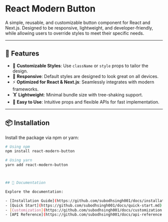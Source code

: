# React Modern Button

A simple, reusable, and customizable button component for React and Next.js. Designed to be responsive, lightweight, and developer-friendly, while allowing users to override styles to meet their specific needs.

---

## 🚀 Features
- 🌟 **Customizable Styles**: Use `className` or `style` props to tailor the design.
- 📱 **Responsive**: Default styles are designed to look great on all devices.
- ⚡ **Optimized for React & Next.js**: Seamlessly integrates with modern frameworks.
- 🏋️ **Lightweight**: Minimal bundle size with tree-shaking support.
- 🔧 **Easy to Use**: Intuitive props and flexible APIs for fast implementation.

---

## 📦 Installation

Install the package via npm or yarn:

```bash
# Using npm
npm install react-modern-button

# Using yarn
yarn add react-modern-button



## 📖 Documentation

Explore the documentation:

- [Installation Guide](https://github.com/subodhsingh001/docs/installation.md)
- [Quick Start](https://github.com/subodhsingh001/docs/quick-start.md)
- [Customization](https://github.com/subodhsingh001/docs/customization.md)
- [API Reference](https://github.com/subodhsingh001/docs/api-reference.md)


